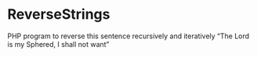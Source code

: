 # ReverseStrings
 PHP program to reverse this sentence recursively and iteratively “The Lord is my Sphered, I shall not want”
